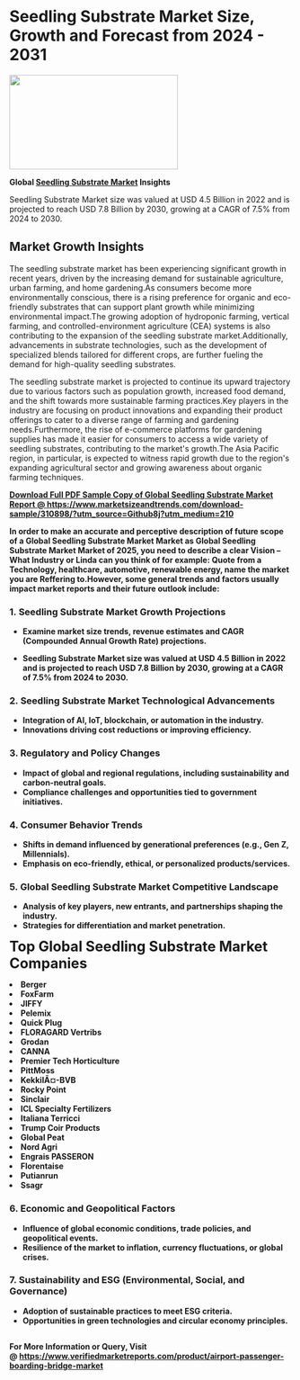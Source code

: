 <H1>Seedling Substrate Market Size, Growth and Forecast from 2024 - 2031</H1><img class="aligncenter size-medium wp-image-584254" src="https://thirdeyenews.in/wp-content/uploads/2024/09/Global-Market-Research-300x168.jpeg" alt="" width="300" height="168" /><p><strong>Global&nbsp;<a href="https://www.marketsizeandtrends.com/download-sample/310898/?utm_source=Github8j?utm_medium=210">Seedling Substrate Market</a> Insights</strong></p><p>Seedling Substrate Market size was valued at USD 4.5 Billion in 2022 and is projected to reach USD 7.8 Billion by 2030, growing at a CAGR of 7.5% from 2024 to 2030.</p><p><h2>Market Growth Insights</h2> <p>The seedling substrate market has been experiencing significant growth in recent years, driven by the increasing demand for sustainable agriculture, urban farming, and home gardening.As consumers become more environmentally conscious, there is a rising preference for organic and eco-friendly substrates that can support plant growth while minimizing environmental impact.The growing adoption of hydroponic farming, vertical farming, and controlled-environment agriculture (CEA) systems is also contributing to the expansion of the seedling substrate market.Additionally, advancements in substrate technologies, such as the development of specialized blends tailored for different crops, are further fueling the demand for high-quality seedling substrates.</p> <p><strong><a href="javascript:void(0);"></a></strong></p> <p>The seedling substrate market is projected to continue its upward trajectory due to various factors such as population growth, increased food demand, and the shift towards more sustainable farming practices.Key players in the industry are focusing on product innovations and expanding their product offerings to cater to a diverse range of farming and gardening needs.Furthermore, the rise of e-commerce platforms for gardening supplies has made it easier for consumers to access a wide variety of seedling substrates, contributing to the market's growth.The Asia Pacific region, in particular, is expected to witness rapid growth due to the region's expanding agricultural sector and growing awareness about organic farming techniques.</p> <p><strong><a href="javascript:void(0);"></p><p><span class=""><strong>Download Full PDF Sample Copy of Global Seedling Substrate Market Report</strong> @ <a href="https://www.marketsizeandtrends.com/download-sample/310898/?utm_source=Github8j?utm_medium=210" target="_blank">https://www.marketsizeandtrends.com/download-sample/310898/?utm_source=Github8j?utm_medium=210</a></span></p><p>In order to make an accurate and perceptive description of future scope of a Global&nbsp;Seedling Substrate Market Market as Global&nbsp;Seedling Substrate Market Market of 2025, you need to describe a clear Vision &ndash; What Industry or Linda can you think of for example: Quote from a Technology, healthcare, automotive, renewable energy, name the market you are Reffering to.However, some general trends and factors usually impact market reports and their future outlook include:</p><h3>1.&nbsp;<strong>Seedling Substrate Market Growth Projections</strong></h3><ul><li>Examine market size trends, revenue estimates and CAGR (Compounded Annual Growth Rate) projections.</li><li><p>Seedling Substrate Market size was valued at USD 4.5 Billion in 2022 and is projected to reach USD 7.8 Billion by 2030, growing at a CAGR of 7.5% from 2024 to 2030.</p></li></ul><h3>2.&nbsp;<strong>Seedling Substrate Market Technological Advancements</strong></h3><ul><li>Integration of AI, IoT, blockchain, or automation in the industry.</li><li>Innovations driving cost reductions or improving efficiency.</li></ul><h3>3.&nbsp;<strong>Regulatory and Policy Changes</strong></h3><ul><li>Impact of global and regional regulations, including sustainability and carbon-neutral goals.</li><li>Compliance challenges and opportunities tied to government initiatives.</li></ul><h3>4.&nbsp;<strong>Consumer Behavior Trends</strong></h3><ul><li>Shifts in demand influenced by generational preferences (e.g., Gen Z, Millennials).</li><li>Emphasis on eco-friendly, ethical, or personalized products/services.</li></ul><h3>5.&nbsp;<strong>Global Seedling Substrate Market Competitive Landscape</strong></h3><ul><li>Analysis of key players, new entrants, and partnerships shaping the industry.</li><li>Strategies for differentiation and market penetration.</li></ul><p data-pm-slice="1 1 []"><span style="color: inherit; font-family: inherit; font-size: 25px;">Top Global Seedling Substrate Market Companies</span></p><div class="" data-test-id=""><p><li>Berger</li><li> FoxFarm</li><li> JIFFY</li><li> Pelemix</li><li> Quick Plug</li><li> FLORAGARD Vertribs</li><li> Grodan</li><li> CANNA</li><li> Premier Tech Horticulture</li><li> PittMoss</li><li> KekkilÃ¤-BVB</li><li> Rocky Point</li><li> Sinclair</li><li> ICL Specialty Fertilizers</li><li> Italiana Terricci</li><li> Trump Coir Products</li><li> Global Peat</li><li> Nord Agri</li><li> Engrais PASSERON</li><li> Florentaise</li><li> Putianrun</li><li> Ssagr</li></p></div><h3>6.&nbsp;<strong>Economic and Geopolitical Factors</strong></h3><ul><li>Influence of global economic conditions, trade policies, and geopolitical events.</li><li>Resilience of the market to inflation, currency fluctuations, or global crises.</li></ul><h3>7.&nbsp;<strong>Sustainability and ESG (Environmental, Social, and Governance)</strong></h3><ul><li>Adoption of sustainable practices to meet ESG criteria.</li><li>Opportunities in green technologies and circular economy principles.</li></ul><h2><strong style="font-size: 14px;">For More Information or Query, Visit @&nbsp;</strong><a style="background-color: #ffffff; font-size: 14px;" href="https://www.marketsizeandtrends.com/report/seedling-substrate-market/" target="_blank">https://www.verifiedmarketreports.com/product/airport-passenger-boarding-bridge-market</a></h2>
